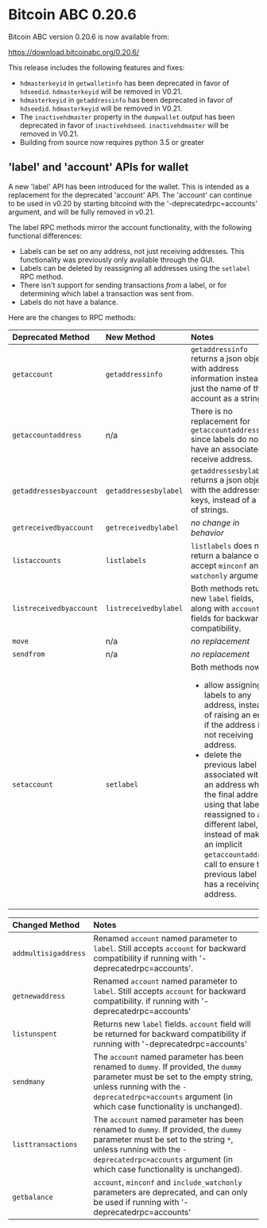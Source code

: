 Bitcoin ABC 0.20.6
==================

Bitcoin ABC version 0.20.6 is now available from:

  <https://download.bitcoinabc.org/0.20.6/>

This release includes the following features and fixes:

- `hdmasterkeyid` in `getwalletinfo` has been deprecated in favor of
  `hdseedid`.  `hdmasterkeyid` will be removed in V0.21.
- `hdmasterkeyid` in `getaddressinfo` has been deprecated in favor of
  `hdseedid`.  `hdmasterkeyid` will be removed in V0.21.
- The `inactivehdmaster` property in the `dumpwallet` output has been
  deprecated in favor of `inactivehdseed`. `inactivehdmaster` will be removed
  in V0.21.
- Building from source now requires python 3.5 or greater

'label' and 'account' APIs for wallet
-------------------------------------

A new 'label' API has been introduced for the wallet. This is intended as a
replacement for the deprecated 'account' API. The 'account' can continue to
be used in v0.20 by starting bitcoind with the '-deprecatedrpc=accounts'
argument, and will be fully removed in v0.21.

The label RPC methods mirror the account functionality, with the following functional differences:

- Labels can be set on any address, not just receiving addresses. This functionality was previously only available through the GUI.
- Labels can be deleted by reassigning all addresses using the `setlabel` RPC method.
- There isn't support for sending transactions _from_ a label, or for determining which label a transaction was sent from.
- Labels do not have a balance.

Here are the changes to RPC methods:

| Deprecated Method       | New Method            | Notes       |
| :---------------------- | :-------------------- | :-----------|
| `getaccount`            | `getaddressinfo`      | `getaddressinfo` returns a json object with address information instead of just the name of the account as a string. |
| `getaccountaddress`     | n/a                   | There is no replacement for `getaccountaddress` since labels do not have an associated receive address. |
| `getaddressesbyaccount` | `getaddressesbylabel` | `getaddressesbylabel` returns a json object with the addresses as keys, instead of a list of strings. |
| `getreceivedbyaccount`  | `getreceivedbylabel`  | _no change in behavior_ |
| `listaccounts`          | `listlabels`          | `listlabels` does not return a balance or accept `minconf` and `watchonly` arguments. |
| `listreceivedbyaccount` | `listreceivedbylabel` | Both methods return new `label` fields, along with `account` fields for backward compatibility. |
| `move`                  | n/a                   | _no replacement_ |
| `sendfrom`              | n/a                   | _no replacement_ |
| `setaccount`            | `setlabel`            | Both methods now: <ul><li>allow assigning labels to any address, instead of raising an error if the address is not receiving address.<li>delete the previous label associated with an address when the final address using that label is reassigned to a different label, instead of making an implicit `getaccountaddress` call to ensure the previous label still has a receiving address. |

| Changed Method         | Notes   |
| :--------------------- | :------ |
| `addmultisigaddress`   | Renamed `account` named parameter to `label`. Still accepts `account` for backward compatibility if running with '-deprecatedrpc=accounts'. |
| `getnewaddress`        | Renamed `account` named parameter to `label`. Still accepts `account` for backward compatibility. if running with '-deprecatedrpc=accounts' |
| `listunspent`          | Returns new `label` fields. `account` field will be returned for backward compatibility if running with '-deprecatedrpc=accounts' |
| `sendmany`             | The `account` named parameter has been renamed to `dummy`. If provided, the `dummy` parameter must be set to the empty string, unless running with the `-deprecatedrpc=accounts` argument (in which case functionality is unchanged). |
| `listtransactions`     | The `account` named parameter has been renamed to `dummy`. If provided, the `dummy` parameter must be set to the string `*`, unless running with the `-deprecatedrpc=accounts` argument (in which case functionality is unchanged). |
| `getbalance`           | `account`, `minconf` and `include_watchonly` parameters are deprecated, and can only be used if running with '-deprecatedrpc=accounts' |
